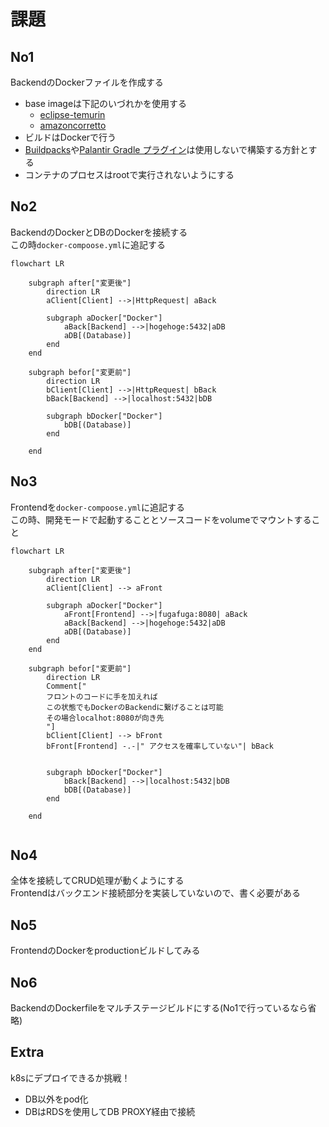 # 課題

## No1
BackendのDockerファイルを作成する

- base imageは下記のいづれかを使用する
  - [eclipse-temurin](https://hub.docker.com/_/eclipse-temurin)
  - [amazoncorretto](https://hub.docker.com/_/amazoncorretto)
- ビルドはDockerで行う
- [Buildpacks](https://buildpacks.io/)や[Palantir Gradle プラグイン](https://github.com/palantir/gradle-docker)は使用しないで構築する方針とする
- コンテナのプロセスはrootで実行されないようにする

## No2
BackendのDockerとDBのDockerを接続する  
この時`docker-compoose.yml`に追記する

```mermaid
flowchart LR

    subgraph after["変更後"]
        direction LR
        aClient[Client] -->|HttpRequest| aBack

        subgraph aDocker["Docker"]
            aBack[Backend] -->|hogehoge:5432|aDB
            aDB[(Database)]
        end
    end

    subgraph befor["変更前"]
        direction LR
        bClient[Client] -->|HttpRequest| bBack
        bBack[Backend] -->|localhost:5432|bDB

        subgraph bDocker["Docker"]
            bDB[(Database)]
        end

    end
```

## No3
Frontendを`docker-compoose.yml`に追記する  
この時、開発モードで起動することとソースコードをvolumeでマウントすること

```mermaid
flowchart LR

    subgraph after["変更後"]
        direction LR
        aClient[Client] --> aFront

        subgraph aDocker["Docker"]
            aFront[Frontend] -->|fugafuga:8080| aBack
            aBack[Backend] -->|hogehoge:5432|aDB
            aDB[(Database)]
        end
    end

    subgraph befor["変更前"]
        direction LR
        Comment["
        フロントのコードに手を加えれば
        この状態でもDockerのBackendに繋げることは可能
        その場合localhot:8080が向き先
        "]
        bClient[Client] --> bFront
        bFront[Frontend] -.-|" アクセスを確率していない"| bBack
       

        subgraph bDocker["Docker"]
            bBack[Backend] -->|localhost:5432|bDB
            bDB[(Database)]
        end

    end
    
```

## No4
全体を接続してCRUD処理が動くようにする  
Frontendはバックエンド接続部分を実装していないので、書く必要がある

## No5
FrontendのDockerをproductionビルドしてみる

## No6
BackendのDockerfileをマルチステージビルドにする(No1で行っているなら省略)

## Extra
k8sにデプロイできるか挑戦！
- DB以外をpod化
- DBはRDSを使用してDB PROXY経由で接続